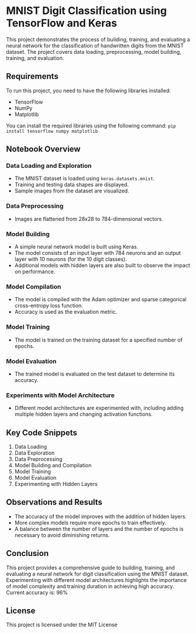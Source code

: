 # MNIST Digit Classification using TensorFlow and Keras

This project demonstrates the process of building, training, and evaluating a neural network for the classification of handwritten digits from the MNIST dataset. The project covers data loading, preprocessing, model building, training, and evaluation.

## Requirements

To run this project, you need to have the following libraries installed:

- TensorFlow
- NumPy
- Matplotlib

You can install the required libraries using the following command:
``` pip install tensorflow numpy matplotlib ```


## Notebook Overview

### Data Loading and Exploration

- The MNIST dataset is loaded using `keras.datasets.mnist`.
- Training and testing data shapes are displayed.
- Sample images from the dataset are visualized.

### Data Preprocessing

- Images are flattened from 28x28 to 784-dimensional vectors.

### Model Building

- A simple neural network model is built using Keras.
- The model consists of an input layer with 784 neurons and an output layer with 10 neurons (for the 10 digit classes).
- Additional models with hidden layers are also built to observe the impact on performance.

### Model Compilation

- The model is compiled with the Adam optimizer and sparse categorical cross-entropy loss function.
- Accuracy is used as the evaluation metric.

### Model Training

- The model is trained on the training dataset for a specified number of epochs.

### Model Evaluation

- The trained model is evaluated on the test dataset to determine its accuracy.

### Experiments with Model Architecture

- Different model architectures are experimented with, including adding multiple hidden layers and changing activation functions.

## Key Code Snippets

1. Data Loading
2. Data Exploration
3. Data Preprocessing
4. Model Building and Compilation
5. Model Training
6. Model Evaluation
7. Experimenting with Hidden Layers

## Observations and Results

- The accuracy of the model improves with the addition of hidden layers.
- More complex models require more epochs to train effectively.
- A balance between the number of layers and the number of epochs is necessary to avoid diminishing returns.

## Conclusion

This project provides a comprehensive guide to building, training, and evaluating a neural network for digit classification using the MNIST dataset. Experimenting with different model architectures highlights the importance of model complexity and training duration in achieving high accuracy. Current accuracy is: 96% 

## License

This project is licensed under the MIT License